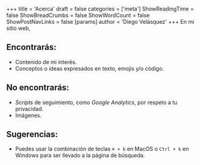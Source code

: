 +++
title = 'Acerca'
draft = false
categories = ['meta']
ShowReadingTime = false
ShowBreadCrumbs = false
ShowWordCount = false
ShowPostNavLinks = false
[params]
    author = 'Diego Velásquez'
+++
En mi sitio web,

## Encontrarás:
- Contenido de mi interés.
- Conceptos o ideas expresados en texto, emojis y/o código.

## No encontrarás:
- *Scripts* de seguimiento, como *Google Analytics*, por respeto a tu
privacidad.
- Imágenes.

## Sugerencias:
- Puedes usar la combinación de teclas `⌘ + k` en MacOS o `Ctrl + k` en
Windows para ser llevado a la página de búsqueda.

